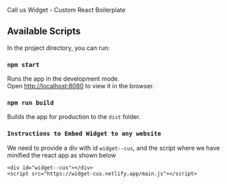 Call us Widget - Custom React Boilerplate

## Available Scripts

In the project directory, you can run:

### `npm start`

Runs the app in the development mode.<br />
Open [http://localhost:8080](http://localhost:8080) to view it in the browser.

### `npm run build`

Builds the app for production to the `dist` folder.<br />






### `Instructions to Embed Widget to any website`

We need to provide a div with id `widget--cus`,
and the script where we have minified the react app as shown below


```
<div id="widget--cus"></div>
<script src="https://widget-cus.netlify.app/main.js"></script> 

```